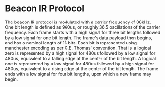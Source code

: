 # Beacon IR Protocol
The beacon IR protocol is modulated with a carrier frequency of 38kHz. One bit length is defined as 960us, or roughly 36.5 oscillations of the carrier frequency. Each frame starts with a high signal for three bit lengths followed by a low signal for one bit length. The frame's data payload then begins, and has a nominal length of 16 bits. Each bit is represented using manchester encoding as per G.E. Thomas' convention. That is, a logical zero is represented by a high signal for 480us followed by a low signal for 480us, equivalent to a falling edge at the center of the bit length. A logical one is represented by a low signal for 480us followed by a high signal for 480us, equivalent to a rising edge at the center of the bit length. The frame ends with a low signal for four bit lengths, upon which a new frame may begin.
